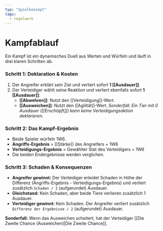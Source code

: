 ```yaml
---
typ: "Spielkonzept"
tags:
  - regelwerk
---
```


# Kampfablauf

Ein Kampf ist ein dynamisches Duell aus Werten und Würfeln und läuft in drei klaren Schritten ab.

### Schritt 1: Deklaration & Kosten
1.  Der Angreifer erklärt sein Ziel und verliert sofort **1 [[Ausdauer]]**.
2.  Der Verteidiger wählt seine Reaktion und verliert ebenfalls sofort **1 [[Ausdauer]]**:
    - **[[Abwehren]]**: Nutzt den [[Verteidigung]]-Wert.
    - **[[Ausweichen]]**: Nutzt den [[Agilität]]-Wert.
    *Sonderfall: Ein Tier mit 0 Ausdauer ([[Erschöpft]]) kann keine Verteidigungsaktion deklarieren.*

### Schritt 2: Das Kampf-Ergebnis
- Beide Spieler würfeln 1W6.
- **Angriffs-Ergebnis** = [[Stärke]] des Angreifers + 1W6
- **Verteidigungs-Ergebnis** = Gewählter Stat des Verteidigers + 1W6
- Die beiden Endergebnisse werden verglichen.

### Schritt 3: Schaden & Konsequenzen
- **Angreifer gewinnt:** Der Verteidiger erleidet Schaden in Höhe der Differenz (Angriffs-Ergebnis - Verteidigungs-Ergebnis) und verliert zusätzlich `Schaden / 2` (aufgerundet) Ausdauer.
- **Gleichstand:** Kein Schaden, aber beide Tiere verlieren zusätzlich 1 Ausdauer.
- **Verteidiger gewinnt:** Kein Schaden. Der Angreifer verliert zusätzlich `Differenz der Ergebnisse / 2` (aufgerundet) Ausdauer.

**Sonderfall:** Wenn das Ausweichen scheitert, hat der Verteidiger [[Die Zweite Chance (Ausweichen)|Die Zweite Chance]].